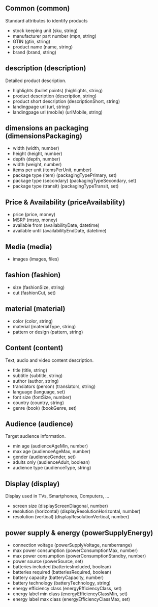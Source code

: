 ## Common (common)
Standard attributes to identify products

* stock keeping unit (sku, string)
* manufacturer part number (mpn, string)
* GTIN (gtin, string)
* product name (name, string)
* brand (brand, string)


## description (description)
Detailed product description.

* highlights (bullet points) (highlights, string)
* product description (description, string)
* product short description (descriptionShort, string)
* landingpage url (url, string)
* landingpage url (mobile) (urlMobile, string)


## dimensions an packaging (dimensionsPackaging)
* width (width, number)
* height (height, number)
* depth (depth, number)
* width (weight, number)
* items per unit (itemsPerUnit, number)
* package type (item) (packagingTypePrimary, set)
* package type (secondary) (packagingTypeSecondary, set)
* package type (transit) (packagingTypeTransit, set)


## Price & Availability (priceAvailability)
* price (price, money)
* MSRP (msrp, money)
* available from (availabilityDate, datetime)
* available until (availabilityEndDate, datetime)


## Media (media)
* images (images, files)


## fashion (fashion)
* size (fashionSize, string)
* cut (fashionCut, set)


## material (material)
* color (color, string)
* material (materialType, string)
* pattern or design (pattern, string)


## Content (content)
Text, audio and video content description.

* title (title, string)
* subtitle (subtitle, string)
* author (author, string)
* translators (person) (translators, string)
* language (language, set)
* font size (fontSize, number)
* country (country, string)
* genre (book) (bookGenre, set)


## Audience (audience)
Target audience information.

* min age (audienceAgeMin, number)
* max age (audienceAgeMax, number)
* gender (audienceGender, set)
* adults only (audienceAdult, boolean)
* audience type (audienceType, string)


## Display (display)
Display used in TVs, Smartphones, Computers, ...

* screen size (displayScreenDiagonal, number)
* resolution (horizontal) (displayResolutionHorizontal, number)
* resolution (vertical) (displayResolutionVertical, number)


## power supply & energy (powerSupplyEnergy)
* connection voltage (powerSupplyVoltage, numberrange)
* max power consumption (powerConsumptionMax, number)
* max power consumption (powerConsumptionStandby, number)
* power source (powerSource, set)
* batteries included (batteriesIncluded, boolean)
* batteries required (batteriesRequired, boolean)
* battery capacity (batteryCapacity, number)
* battery technology (batteryTechnology, string)
* energy efficiency class (energyEfficiencyClass, set)
* energy label min class (energyEfficiencyClassMin, set)
* energy label max class (energyEfficiencyClassMax, set)

